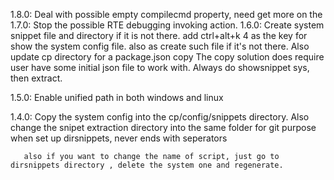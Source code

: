 1.8.0: Deal with possible empty compilecmd property, need get more on the 
1.7.0: Stop the possible RTE debugging invoking action.
1.6.0: Create system snippet file and directory if it is not there. add ctrl+alt+k 4  as the key for show the system config file. also as create such file if it's not there.
Also update cp directory for a package.json copy 
The copy solution does require user have some initial json file to work with.
Always do showsnippet sys, then extract.

1.5.0: Enable unified path in both windows and linux

1.4.0: Copy the system config into the cp/config/snippets  directory.
       Also change the snipet extraction directory into the same folder for git purpose
       when set up  dirsnippets, never ends with seperators

       also if you want to change the name of script, just go to dirsnippets directory , delete the system one and regenerate.